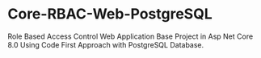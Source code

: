 # Core-RBAC-Web-PostgreSQL
Role Based Access Control Web Application Base Project in Asp Net Core 8.0 Using Code First Approach with PostgreSQL Database.
